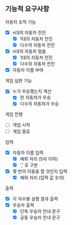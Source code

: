 ## 기능적 요구사항

자동차 조작 기능

- [x] n대의 자동차 전진
    - [x] 1대의 자동차 전진
    - [x] 다수의 자동차 전진
- [x] n대의 자동차 멈춤
    - [x] 1대의 자동차 전진
    - [x] 다수의 자동차 전진
- [x] 자동차 이름 부여

게임 심판 기능

- [x] 누가 우승했는지 계산
  - [x] 한 자동차가 우승
  - [x] 다수의 자동차가 우승

게임 진행

- [ ] 게임 시작
- [ ] 게임 종료

입력

- [x] 자동차 이름 입력
    - [x] 예외 처리 (5자 이하)
    - [x] ',' 로 구분
- [x] 몇 번의 이동을 할 것인지 입력
    - [x] 예외 처리 (입력 값 숫자)

출력

- [x] 각 차수별 실행 결과 출력
- [x] 우승자 출력
    - [x] 단독 우승자 안내 문구
    - [x] 공동 우승자 안내 문구